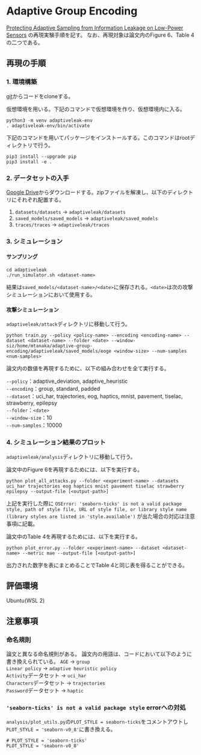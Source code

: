 # Adaptive Group Encoding
[Protecting Adaptive Sampling from Information Leakage on
Low-Power Sensors](https://dl.acm.org/doi/pdf/10.1145/3503222.3507775)
の再現実験手順を記す。
なお、再現対象は論文内のFigure 6、Table 4の二つである。

## 再現の手順
### 1. 環境構築
[git](https://github.com/tejaskannan/adaptive-group-encoding)からコードをcloneする。

仮想環境を用いる。下記のコマンドで仮想環境を作り、仮想環境内に入る。
```
python3 -m venv adaptiveleak-env
. adaptiveleak-env/bin/activate
```
下記のコマンドを用いてパッケージをインストールする。このコマンドはrootディレクトリで行う。
```
pip3 install --upgrade pip
pip3 install -e .
```

### 2. データセットの入手
[Google Drive](https://drive.google.com/drive/folders/1BrXn-Spc3GwbSmZu-xI5mLefBqNQ8vMa?usp=sharing)からダウンロードする。zipファイルを解凍し、以下のディレクトリにそれぞれ配置する。

1. `datasets/datasets` -> `adaptiveleak/datasets`
2. `saved_models/saved_models` -> `adaptiveleak/saved_models`
3. `traces/traces` -> `adaptiveleak/traces`
<!-- 4. `msp_results.zip` -> `adaptiveleak/device/results` -->

### 3. シミュレーション
#### サンプリング
```
cd adaptiveleak
./run_simulator.sh <dataset-name>
```
結果は`saved_models/<dataset-name>/<date>`に保存される。`<date>`は次の攻撃シミュレーションにおいて使用する。

#### 攻撃シミュレーション
`adaptiveleak/attack`ディレクトリに移動して行う。

```
python train.py --policy <policy-name> --encoding <encoding-name> --dataset <dataset-name> --folder <date> --window-siz/home/mtanaka/adaptive-group-encoding/adaptiveleak/saved_models/eoge <window-size> --num-samples <num-samples>
```

論文内の数値を再現するために、以下の組み合わせを全て実行する。

`--policy`：adaptive_deviation, adaptive_heuristic  
`--encoding`：group, standard, padded  
`--dataset`：uci_har, trajectories, eog, haptics, mnist, pavement, tiselac, strawberry, epilepsy  
`--folder`：`<date>`  
`--window-size`：10  
`--num-samples`：10000  


### 4. シミュレーション結果のプロット
`adaptiveleak/analysis`ディレクトリに移動して行う。

論文中のFigure 6を再現するためには、以下を実行する。
```
python plot_all_attacks.py --folder <experiment-name> --datasets uci_har trajectories eog haptics mnist pavement tiselac strawberry epilepsy --output-file [<output-path>]
```

上記を実行した際に
`OSError: 'seaborn-ticks' is not a valid package style, path of style file, URL of style file, or library style name (library styles are listed in 'style.available')`
が出た場合の対応は注意事項に記載。

論文中のTable 4を再現するためには、以下を実行する。
```
python plot_error.py --folder <experiment-name> --dataset <dataset-name> --metric mae --output-file [<output-path>]
```
出力された数字を表にまとめることでTable 4と同じ表を得ることができる。

## 評価環境
Ubuntu(WSL 2)


## 注意事項
### 命名規則
論文と異なる命名規則がある。
論文内の用語は、コードにおいて以下のように書き換えられている。
`AGE` -> `group`  
`Linear policy` -> `adaptive heuristic policy`  
`Activity`データセット -> `uci_har`  
`Characters`データセット -> `trajectories`  
`Password`データセット -> `haptic`  

### `'seaborn-ticks' is not a valid package style` errorへの対処
`analysis/plot_utils.py`の`PLOT_STYLE = seaborn-ticks`をコメントアウトし`PLOT_STYLE = 'seaborn-v0_8'`に書き換える。
```
# PLOT_STYLE = 'seaborn-ticks'
PLOT_STYLE = 'seaborn-v0_8'
```



<!-- This repository contains the implementation of Adaptive Group Encoding (AGE), a system for protecting adaptive sampling algorithms from leaking information through communication patterns on low-power devices. This work was accepted into ASPLOS 2022. The repository has the following general structure. Note that most of code supports the simulator framework, and the paths below all lie within the `adaptiveleak` directory.

1. `analysis`: Scripts to analysis experiment results.
2. `attack`: Script to train the attack classifier model.
3. `device`: Holds server code for experiments with the TI MSP430.
4. `energy_systems`: Manages energy traces to track energy consumption in the simulator framework.
5. `msp`: Contains the TI MSP430FR5994 implementation of all encoding and sampling strategies.
6. `plots`: Holds all plots for the included experimental results.
7. `skip_rnn`: Implements a Skip RNN sampling policy. See the README inside this directory for information about how to train Skip RNNs.
8. `traces`: Contains the pre-collected energy traces from a TI MSP430 FR5994.
9. `unit_tests`: A suite of unit tests for various aspects of the system.
10. `utils`: Holds a set of utility functions for actions such as encryption and encoding. The README in this folder contains more information on the implemented functionality.
11. `fit_threshold.py`: Script to train threshold-based adaptive sampling policies for various energy budgets.
12. `policies.py`: Implements all sampling policies and encoding strategies.
13. `sensor.py`: Represents the simulated sensor.
14. `server.py`: Contains the simulated server.
15. `serialize_dataset.py`: Converts a dataset into a C header file for deployment onto a microcontroller (MCU).
16. `serialize_policy`: Converts a policy to a C header file for deployment onto a MCU.
17. `simulator.py`: The simulator entry point.

## Simulator
The simulator framework executes sub-sampling policies standard machines by representing sensors and servers as independent processes. This framework is written entirely in Python 3 and runs on pre-collected datasets.

### Installation
This repository requires Python 3. You can install the Python package (and associated dependencies) using `pip`. To avoid version conflicts, it is best to install the package inside a virtual environment. You may create an environment called `adaptiveleak-env` using the command below.
```
python3 -m venv adaptiveleak-env
```
You can then enter the environment using the following command.
```
. adaptiveleak-env/bin/activate
```
To exit the environment, run the command `deactivate`. **The entirety of the simulator must run inside the virtual environment**. Once inside the environment, install the package using the commands below. Note this must run in the root directory of the repository.
```
pip3 install --upgrade pip
pip3 install -e .
```

### Downloading Datasets, Energy Traces, and Saved Results
The datasets, energy traces, and existing results are too large to comfortably fit in the Github repository. You can download this information from [this Google Drive folder](https://drive.google.com/drive/folders/1BrXn-Spc3GwbSmZu-xI5mLefBqNQ8vMa?usp=sharing). Upon downloading each resource, extract the ZIP files. The enclosed directories should be placed at the following locations.

1. `datasets.zip` -> `adaptiveleak/datasets`
2. `saved_models.zip` -> `adaptiveleak/saved_models`
3. `traces.zip` -> `adaptiveleak/traces`
4. `msp_results.zip` -> `adaptiveleak/device/results`

**The exact locations are important, as the code looks for directories in these places.** As a note, the `msp_results` are large (`~3GB`) because they contain raw energy traces over time. If you do not have enough disk space, then you can omit downloading the MSP results. This directory contains logs from the MSP430 device and is not required to run either the simulator or the MSP430 implementation.

### Naming
There are three naming conventions in the code repository that differ from the paper. First, in the code, the `AGE` encoding system is called `group`. Second, the `Linear` policy in the paper is called the adaptive `heuristic` policy in the code. Finally, in the codebase, the `Activity` dataset is called `uci_har`, `Characters` is called `trajectories`, and `Password` is called `haptics`.

### Running Sampling Policies
The entry point for the simulator is the script `adaptiveleak/simulator.py`. You must navigate into the `adaptiveleak` directory to run the script. This code has many command line options which are best viewed when running `python simulator.py --help`. You can execute the simulator on a single dataset and policy using the command below. In the next paragraph, we describe a utility that runs all policies on a single dataset.
```
python simulator.py --dataset <dataset-name> --encoding <encoding-name> --encryption <encryption-type> --collection-rate <budget> --should-print
```
The collection rate is the target fraction of elements in each sequence to capture; the budget is set at the `Uniform` policy's energy consumption at this fraction. You can specify a range of elements by providing three values (space-separated) in the form `<min> <max> <step>`. The results in the paper use `--collection-rate 0.3 1.0 0.1`. As a note, the encoding algorithm `group` is the full `AGE` system. The dataset name is the name of the folder in `datasets` (e.g. `datasets/<dataset-name>`) containing the data files. The shell script `adaptiveleak/run_simulator.sh` executes all policies on the dataset passed as a command line argument (shown below). This script is limited to `standard`, `AGE`, and `Padded` encoding. See below for instructions on how to easily run variants of `AGE`.
```
./run_simlator.sh <dataset-name>
```
This command can take a few minutes to run, especially for the larger datasets (`uci_har`, `mnist`, `tiselac`). The `epilepsy` dataset is relatively small and represents a good starting point. **We include the outputs from all datasets in the folder `adaptiveleak/saved_models/<dataset-name>/results. You may use these logs if it is too time consuming to execute all experiments from scratch.**

After execution, the results are automatically stored in the folder `saved_models/<dataset-name>/<date>`. There will be a folder in this directory for the sampling policy and the encoding algorithm. Keep note of the date, as you will use this value to reference these results during the analysis phase (below).

The codebase supports the ability to evaluate variants of `AGE` which use a selection of features from the full policy. These variants are called `pruned`, `single_group` and `group_unshifted`. Section 5.6 in the paper provides a description of each policy. The script `run_simulator_age_comp.sh` provides the ability to easily run all variants on a dataset. You may run this script using the command below.
```
./run_simulator_age_comp.sh <dataset-name>
```
*You must run this script if you wish to reproduce Table 6 in the paper.*

### Analyzing Experimental Results
The `adaptiveleak/analysis` folder contains a few scripts to process the results of each experiment. This section describes how to compute the reconstruction error, as well as the mutual information between message size and event label.

#### Reconstruction Error
The script `adaptiveleak/analysis/plot_error.py` displays the arithmetic mean reconstruction error for each budget in the executed experiment. You can run this script by navigating to the directory `adaptiveleak/analysis` folder and running the command below.
```
python plot_error.py --folder <experiment-name> --dataset <dataset-name> --metric <metric-name>
```
The arguments are described when running `python plot_error.py --help`. The `--folder` should be the date of the experiment as produced by the execution step in the last section. The code will look for the folder `adaptiveleak/saved_models/<dataset>/<folder>` and retrieve the results from this directory. **If you are referencing the existing results, set `--folder` to `results`**.

The script will produce a plot showing the error for each constraint. The code will also print out the arithmetic mean error (across all constraints) for each policy. When the provided `metric` is `mae`, the printed error values should align with the results in Table 3 of the paper. Note that the plot does not include `padded` policies due to their high error.

By default, the `plot_err.py` script does not include the Skip RNN results, as the Skip RNNs do not operate under the same energy constraints. You can include these error values by including the option `--include-skip-rnn` to the above command. The error results here should align with the MAE values in Table 5.

For brevity, the `plot_error.py` script also does not include the variants of AGE. To perform this analysis, run the above script with the option `--is-group-comp`. The printed result shows the MAE value for each AGE variant. Taking the median of the symmetric percentage error between each variant and AGE from all datasets yields Table 6. The script `analysis/age_comparison.py` performs this computation, and you may run this script using the command below. *Note that you must run the `AGE` variants (e.g. via `run_simulator_age_comp.sh`) to see results for the variant policies.*
```
python age_comparison.py --folder <experiment-name> --datasets <list-of-datasets>
```
The `folder` argument should be the folder containing the experiment results in each dataset. To use the pre-collected results, set `--folder` to `results`. Running the script with the `--help` option provides further descriptions of each argument.

For space reasons, the paper only shows the median percent errors across all datasets and budgets (Table 6). To better verify the results for each variant, the tables below show the average MAE across all budgets on each individual dataset. The below error values should match the results of running the `plot_error.py` script with `--is-group-comp` and a `metric` of `mae`. 

| Dataset | Linear Single | Linear Unshifted | Linear Pruned | Linear AGE |
| ------- | ------------- | ---------------- | ------------- | ---------- |
| Activity | 0.00996 | 0.00992 | 0.02553 | **0.00945** |
| Characters | 0.00467 | 0.00468 | 0.01182 | **0.00463** |
| EOG | 0.12979 | 0.12876 | 0.15106 | **0.12589** |
| Epilepsy | 0.09982 | 0.09973 | 0.15321 | **0.09965** |
| MNIST | 4.96077 | 4.94762 | 5.24250 | **4.93969** |
| Password | 0.00255 | 0.00252 | 0.00317 | **0.00238** |
| Pavement | 0.69418 | 0.70065 | 0.97322 | **0.68862** |
| Strawberry | 0.00507 | 0.00511 | 0.01565 | **0.00501** |
| Tiselac | 6.24563 | 8.99798 | 4.76298 | **2.67698** |

| Dataset | Deviation Single | Deviation Unshifted | Deviation Pruned | Deviation AGE |
| ------- | ------------- | ---------------- | ------------- | ---------- |
| Activity | 0.01090 | 0.01087 | 0.02567 | **0.01041** |
| Characters | 0.00461 | 0.00462 | 0.01187 | **0.00457** |
| EOG | 0.13628 | 0.13493 | 0.14469 | **0.13213** |
| Epilepsy | 0.10080 | 0.10062 | 0.16008 | **0.10050** |
| MNIST | 4.72692 | 4.70312 | 4.98216 | **4.69580** |
| Password | 0.00274 | 0.00270 | 0.00326 | **0.00261** |
| Pavement | 0.68684 | 0.69433 | 1.01491 | **0.67860** |
| Strawberry | 0.00490 | 0.00494 | 0.01334 | **0.00485** |
| Tiselac | 6.32186 | 9.02931 | 4.77306 | **2.79338** |


#### Mutual Information
We measure the theoretical information leakage on each task using the mutual information between message sizes and event labels. You can compute these results using the script `adaptiveleak/analysis/leakage_test.py`. This script also executes permutation tests to measure the significance of the observed empirical relationship. The command below describes how to run the script. You must be in the `adaptiveleak/analysis` directory.
```
python leakage_test.py --folder <experiment-name> --dataset <dataset-name> --trials <num-perm-trials>
```
The `folder` and `dataset` arguments are the same with previous scripts. The `trials` argument controls the number of randomized permutation trials. Larger values create higher-confidence results at the cost of greater computation; using a large number of trials can take a long time. To just compute the mutual information, set the `trials` argument to `1`.

The script `adaptiveleak/analysis/mutual_information.py` displays the mutual information results for every budget. You can run this command as shown below.
```
python mutual_information.py --folder <experiment-name> --dataset <dataset-name>
```
The plot shows the mutual information for each constraint. The script also prints out the median and maximum mutual information across all constraints. The printed values should align with the results in Table 4 of the paper. For Skip RNNs, the mutual information values are in Table 5.

Finally, you can view the results of the permutation test using the script `adaptiveleak/analysis/permutation_test_results.py`. The script takes the following arguments.
```
python permutation_test_results.py --folder <experiment-log> --datasets <list-of-dataset-names>
```
The dataset argument should be a space-separated list of dataset names. The script will print out the fraction (across all budgets) of mutual information values which are significantly different than a randomized association. Section 5.3 in the paper describes this process, as well as the corresponding results across all 9 datasets.

### Attack Classifier
After policy execution, you can execute a more practical attack using a statistical classifier. This model is an AdaBoost ensemble of decision trees that uses the message sizes from consecutive sequences to predict the corresponding event label. To train a classifier for a set of simulator results, navigate into the `adaptiveleak/attack` directory and run the following command.
```
python train.py --policy <policy-name> --encoding <encoding-name> --dataset <dataset-name> --folder <experiment-name> --window-size <window-size> --num-samples <num-samples>
```
For a longer description of each option, run `python train.py --help`. The `folder` option should be the name of the folder containing the experimental logs in `saved_models/<dataset-name>`. These logs are the results of the previous section. The results in the paper use a `window-size` of `10` and a `num-samples` of `10000` (see Section 5.4 in the paper). It can take a few minutes to run the attack classifier on each dataset.

The training process uses 5-fold stratified cross evaluation. The results get automatically stored in the evaluation logs for each sampling policy, encoding algorithm, and collection rate. Each entry in the serialized result is a list of 5 elements following the 5-fold evaluation. **The existing result logs already contain the attack classifier values.**

The script `analysis/plot_attack.py` analyzes the attack classification results. You can execute this script using the command below.
```
python plot_attack.py --folder <experiment-name> --dataset <dataset-name> --output-file [<optional-output-path>]
```
Executing `python plot_attack.py --help` provides longer descriptions of each argument. The provided `--folder` follows the same convention as the `train.py` script above. To analyze the previous results, use the same `folder`. The `plot_attack.py` script will show the median attack accuracy across all 5 evaluation folds for each energy budget. The script also prints out the median and maximum attack accuracy across all constraints. The maximum values are in parentheses. For the Skip RNN, these values correspond to the Attack results in Table 5 of the paper.

The script `analysis/plot_all_attacks.py` will show the median and maximum attack accuracy values for multiple datasets. You may run this script using the command below.
```
python plot_all_attacks.py --folder <experiment-name> --datasets <list-of-dataset-names> --output-file [<optional-output-path>]
```
The result is a bar chart that shows the median, IQR, and maximum attack accuracy values for each provided dataset. Running this command with all 9 provided datasets yields Figure 6 in the paper. For example, using the existing results, the following command will reproduce Figure 6.
```
python plot_all_attacks.py --folder results --datasets uci_har trajectories eog haptics mnist pavement tiselac strawberry epilepsy
```

The attack logs include confusion matrices for the adversary's classifier. To view the confusion matrices, use the script `adaptiveleak/analysis/view_confusion_mat.py` via the command below. The script will print out the confusion matrix for each of the 5-fold cross-validation runs.
```
python view_confusion_mat.py --log-path <path-to-output-log>
```
To reproduce Figure 7 in the paper, use the command with the log path of `adaptive_heuristic_standard` at an `80%` collection rate as shown below.
```
python view_confusion_mat.py --log-path ../saved_models/epilepsy/results/adaptive_heuristic_standard/adaptive_heuristic-standard-stream-tiny_80.json.gz 
```
We use the second entry in the list of matrices to create Figure 7.

### Unit Tests
The folder `adaptiveleak/unit_tests/utils` contains a suite of unit tests. These tests execute small portions of the encoding and sampling process. To run the tests, navigate to the corresponding directory and run the command `python <file-name>.py`. All the tests should pass.

## Hardware (TI MSP430)
The hardware experiments supplement the simulator by executing AGE on a microcontroller. This section requires a TI MSP430 FR5994 MCU, as well as a HM-10 Bluetooth Low Energy (BLE) module and four jumper wires. To load programs onto the MSP430, you will also need [Code Composer Studio (CCS)](https://software-dl.ti.com/ccs/esd/documents/ccs_downloads.html) from Texas Instruments. The provided implementation was tested on CCS v10.1.0. Finally, to run end-to-end experiments, you will need another computer (e.g. laptop) with BLE capabilities. The sections below describe how to configure and run experiments on the MCU.

*If you do not have the relevant hardware, you can skip to the `Analysis` section below and use the included result logs downloaded from the Google Drive (see section on Downloading).*

### Serializing Sampling Policies and Datasets
The folder 'adaptiveleak/msp' contains the MSP430 implementation of all sampling policies and encoding algorithms. This code provides a backbone that features common functionality for all sampling policies. The project uses conditional compilation to customize itself for a given sampling policy and encoding procedure. The script `adaptiveleak/serialize_policy.py` generates a C header file that sets the parameters for a given sampling policy. You can run this script with the following command (must be in the `adaptiveleak` directory).
```
python serialize_policy.py --policy <policy-name> --dataset <dataset-name> --collection-rate <target-fraction> --encoding <encoding-name> --is-msp
```
As usual, running `python serialize_policy.py --help` will provide descriptions of each variable. The output of this script is a file called `policy_parameters.h`. You should copy this file into the `adaptiveleak/msp430` directory. In the paper, we experiment with collection rates `0.4`, `0.7`, and `1.0` on both the `uci_har` and the `tiselac` tasks.

The experiments use pre-collected datasets, and the code simulates sensing by reading data from the MSP430's FRAM. The script `adaptiveleak/serialize_dataset.py` converts a portion of a pre-collected dataset into a static C array. The MSP430 application then reads from this static array to perform data sampling. You can execute this script within the `adaptiveleak` directory using the command below.
```
python serialize_dataset.py --dataset <dataset-name> --num-seq <num-seq-to-serialize> --offset <seq-offset> --is-msp
```
Running `python serialize_dataset.py --help` will show descriptions of each parameter. The experiments in Section 5.7 use `--num-seq 75` and `--offset 0`. The result of this script is the file `data.h`. You should move this file into the folder `adaptiveleak/msp430`.

#### Optional: Executing Policies C (for debugging)
The above commands prepare the policies and datasets for the TI MSP430. We also provide a standard C implementation which can be executed on normal devices (e.g. a laptop). This implementation is in the folder `adaptiveleak/c_implementation`. To execute this code, you should follow the above steps but **remove the flag `--is-msp` from each command**. You should then copy both the `policy_parameters.h` and the `data.h` files into the `adaptiveleak/c_implementation` folder. You can then compile and execute the code with the following commands.
```
make policy
./policy
```
When the policy is `uniform`, the collection rate is `0.4`, the dataset is `uci_har` and the number of sequences is `75` (offset `0`), the code should print out the following.
```
Collection Rate: 1500 / 3750 (0.400000)
```
The only real use of the C implementation is for debugging aspects of the MSP430 implementation on a fully powered system.

### Hardware and Software Setup
The hardware components consist of a TI MSP430 FR5994 MCU and a HM-10 BLE module. To connect the BLE module to the MCU, you will need four jumper wires. Connect one end of each wire to each of the four pins on the HM-10 module. The four pins are labeled `RX`, `TX`, `VCC` and `GND` (look on the back of the HM-10). You must then connect these HM-10 pins to the MCU's pins in the following manner.
1. `RX` -> `P6.0`
2. `TX` -> `P6.1`
3. `VCC` -> `3V3`
4. `GND` -> `GND`
The application will handle the specifics of interfacing with the BLE module. As a note, to get the same energy readings as present in the paper, you will need to set the advertising interval to as large as possible. The sensor breaks the BLE connection to save energy, and a short advertising interval consumes more energy during the module's sleep mode.

The software component of the MCU is managed through Code Composer Studio (CCS). Inside CCS, create a new empty project and set the device to `FR5994`. Then, copy the contents of `adaptiveleak/msp430` into the CCS project directory. The directory should already contain the target policy and dataset from the serialization steps above. You will have to link the `dsplib` directory to get the project to build. To include the `dsplib`, right click on the project in the project explorer and go to `properties`. Navigate to `CCS Build > MSP430 Compiler > Include Options` and then add a link to `dsplib/include`. The project can take a few seconds to build the first time.

### Running Experiments
The MCU program executes both sampling and encoding on the low-power device. The device sends measurements over a Bluetooth link to a separate server. To execute the end-to-end experiments, you must start the sensor program on the MCU and the server program on the server machine. The sub-sections below discuss these aspects.

#### Launching the Sensor
Code Composer Studio (CCS) has the ability to load and launch programs on the TI MSP430. You may accomplish this by connecting the MSP430 to your computer via USB. You can then load and launch the program using the debug button. Once you start the program, you can kill the debugger. There are two important notes. First, the USB cord also provides the device with power. Unless you have a separate battery pack, you should leave the MCU plugged in during these experiments. Second, program loading requires the RXD, TXD, and SBW jumpers. You should only remove these after launching the application.

#### Launching the Server
The file `adaptiveleak/device/sensor_client.py` contains the server module. Once you navigate to the 'adaptiveleak/device' directory, you can launch the server with the command below. You will need to edit the Python script and change the variable `MAC_ADDRESS` to the MAC address of your HM-10 device.
```
python sensor_client.py --dataset <dataset-name> --policy <policy-name> --collection-rate <collection-rate> --output-folder-name <folder-to-save> --encoding <encoding-name> --trial <trial-num> --max-samples <max-num-seq>
```
The `dataset`, `policy`, and `encoding` parameters should match the sensor configuration. The results from the paper use `75` sequences. Further, for the padded policies, the server uses the `standard` encoding procedure. Executing `python sensor_client.py --help` will show descriptions of each parameter in more detail. You should save all results from a single dataset in the same directory. Each policy should have its own folder with subdirectories for each collection rate. This design yields a structure of `<base-name>/<policy-name>/<collection-rate>`. You can look at the `adaptiveleak/device/results` folder for an example of this structure.

When first launching the program, the script will ask for you `sudo` password. This information is needed to interface with `gatttool`.

The server will print when it has successfully connected to the BLE module. The program will them prompt you to press a button will launch the experiment. This halt provides an opportunity to start measuring the device's energy consumption. You may start this measurement through the TI EnergyTrace tool within Code Composer Studio. **Before starting the experiment, you should start the EnergyTrace tool.** To avoid excess energy consumption, you should remove the jumper wires on MCU's `RXD`, `TXD`, `SBWT`, `5V`, and `J7`. Note that you will need to place these jumpers back on when loading a new program.

Upon completion, the server program saves the error results in the provided output folder within `adaptiveleak/device/results`. The file name is of the form below.
```
<policy-name>_<encoding-name>_<collection-rate>_trial<trial-num>.json.gz
```
After the server finishes, halt the EnergyTrace operation and save the resulting log as a CSV in the same folder as the server results.

#### Reproducing Results from the Paper
The paper contains results of each policy and encoding procedure over the first 75 samples on the `uci_har` and `tiselac` tasks. The policies are `adaptive_deviation`, `adaptive_heuristic`, and `uniform`. We use the `standard`, `padded`, and `group` encoding strategies for both adaptive policies (`group` is the implementation of `AGE`). For the `uniform` policy, we only experiment with `standard` encoding. We run each configuration with the collection rates `0.4`, `0.7`, and `1.0`. To execute each setup, you must first serialize the policy and dataset. Then, copy the resulting files into the CCS project containing the MSP430 implementation. Finally, use the launch the sensor and server to record the policy's behavior.

The process of executing all configurations can be time consuming. To simplify this process, we include results from each setup in the `adaptiveleak/device/results` directory. This folder has the structure `<dataset-name>/<policy-name>/<collection-rate>/<file-name>`.

As a note, we provide an implementation for Skip RNNs on the MCU. In the paper, however, we do not run MCU experiments with Skip RNNs due to the high computational cost of the underlying policy.

### Analysis
The steps below outline the relevant analysis tasks concerning the MCU experiments. The logs from previously-executed experiments are in `adaptiveleak/device/results`. We include results from both the `uci_har` and the `tiselac` datasets.

#### Extract Energy Consumption
The script `adaptiveleak/device/extract_energy.py` reads an EnergyTrace log and synthesizes the energy consumption results. The script will automatically detect the start of the experiment by thresholding the high energy consumption of the Bluetooth module. You can run this script using the following command.
```
python extract_energy.py --folder <folder-with-csvs> --num-seq <num-seq-in-experiment>
```
The script will compute the energy expended on each sequence in the experiment. The results will be saved in a file called `energy.json` within the input folder. If there are multiple trials in the provided folder, the results get merged into one output file.

As a note, the provided results already have the energy values extracted. You do not need to run this step on the pre-collected values.

#### Energy Consumption and Sampling Error
The script `adaptiveleak/analysis/analyze_msp_results.py` computes the sampling error and energy consumption of each policy on the MSP430. You can run this script using the command below (inside the `adaptiveleak/analysis` folder).
```
python analyze_msp_results.py --folder <base-folder-name> --dataset <dataset-name>
```
The `folder` argument should be the base folder name provided to the server script for this dataset. The analysis script will automatically read the results from all policies included in subdirectories. The script calculates the budget based on on the `uniform` policy's energy consumption. Budget violations cause the offending policy to randomly guess sequence elements. To properly compute the random guessing errors (if needed), you must ensure that you first serialize the dataset with enough sequences to cover all trials (see the serialization step above).

The script will print out the results in a Latex table format for each policy. The columns are `collection rate`, `avg error (std)`, `avg energy / seq (std)`. When running the script on the pre-collected results in `adaptiveleak/device/results/uci_har` and `adaptiveleak/device/results/tiselac`, you should get the same results as in Table 8.

#### Mutual Information
The program `adaptiveleak/analysis/msp_mutual_information.py` computes the Normalized Mutual Information (NMI) between message size and event label from the MCU results. After navigating into `adaptiveleak/analysis`, you can run this script using the following command.
```
python msp_mutual_information.py --folder <base-folder-name> --dataset <dataset-name>
```
The arguments should be the same as in the previous step. For each policy, the script will print out the median and maximum mutual information values across all collection rates. The results from the `uci_har` dataset are included in Section `5.7` of the paper. -->
